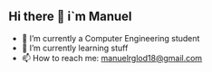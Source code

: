 ## Hi there 👋 i`m Manuel 

- 🔭 I’m currently a Computer Engineering student
- 🌱 I’m currently learning stuff
- 📫 How to reach me: manuelrglod18@gmail.com


